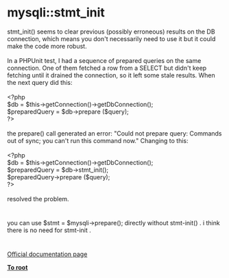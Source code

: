 # mysqli::stmt_init




<div class="phpcode"><span class="html">
stmt_init() seems to clear previous (possibly erroneous) results on the DB connection, which means you don&apos;t necessarily need to use it but it could make the code more robust.<br><br>In a PHPUnit test, I had a sequence of prepared queries on the same connection. One of them fetched a row from a SELECT but didn&apos;t keep fetching until it drained the connection, so it left some stale results. When the next query did this:<br><br><span class="default">&lt;?php<br>$db </span><span class="keyword">= </span><span class="default">$this</span><span class="keyword">-&gt;</span><span class="default">getConnection</span><span class="keyword">()-&gt;</span><span class="default">getDbConnection</span><span class="keyword">();<br></span><span class="default">$preparedQuery </span><span class="keyword">= </span><span class="default">$db</span><span class="keyword">-&gt;</span><span class="default">prepare </span><span class="keyword">(</span><span class="default">$query</span><span class="keyword">);<br></span><span class="default">?&gt;<br></span><br>the prepare() call generated an error: &quot;Could not prepare query: Commands out of sync; you can&apos;t run this command now.&quot; Changing to this:<br><br><span class="default">&lt;?php<br>$db </span><span class="keyword">= </span><span class="default">$this</span><span class="keyword">-&gt;</span><span class="default">getConnection</span><span class="keyword">()-&gt;</span><span class="default">getDbConnection</span><span class="keyword">();<br></span><span class="default">$preparedQuery </span><span class="keyword">= </span><span class="default">$db</span><span class="keyword">-&gt;</span><span class="default">stmt_init</span><span class="keyword">();<br></span><span class="default">$preparedQuery</span><span class="keyword">-&gt;</span><span class="default">prepare </span><span class="keyword">(</span><span class="default">$query</span><span class="keyword">);<br></span><span class="default">?&gt;<br></span><br>resolved the problem.</span>
</div>
  

#


<div class="phpcode"><span class="html">
you can use $stmt = $mysqli-&gt;prepare(); directly without stmt-init() . i think there is no need for stmt-init .</span>
</div>
  

#

[Official documentation page](https://www.php.net/manual/en/mysqli.stmt-init.php)

**[To root](/README.md)**